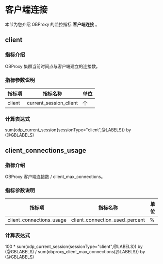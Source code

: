 # 客户端连接

本节为您介绍 OBProxy 的监控指标 **客户端连接** 。

## client

### 指标介绍

OBProxy 集群当前时间点与客户端建立的连接数。

### 指标参数说明

| **指标项** |        **指标名称**        | **单位** |
|---------|------------------------|--------|
| client       | current_session_client | 个      |

### 计算表达式

sum(odp_current_session{sessionType="client",@LABELS}) by (@GBLABELS)

## client_connections_usage

### 指标介绍

OBProxy 客户端连接数 / client_max_connections。

### 指标参数说明

| **指标项** |        **指标名称**        | **单位** |
|---------|------------------------|--------|
| client_connections_usage      | client_connection_used_percent | %      |

### 计算表达式

100 * sum(odp_current_session{sessionType="client",@LABELS}) by (@GBLABELS) / sum(obproxy_client_max_connections{@LABELS}) by (@GBLABELS)

